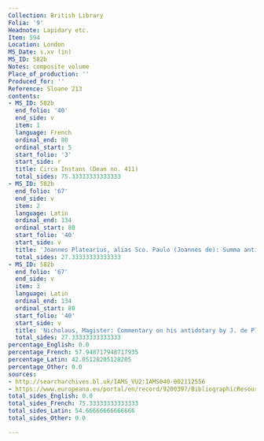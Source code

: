 ```yaml
---
Collection: British Library
Folia: '9'
Headnote: Lapidary etc.
Item: 594
Location: London
MS_Date: s.xv (in)
MS_ID: 582b
Notes: composite volume
Place_of_production: ''
Produced_for: ''
Reference: Sloane 213
contents:
- MS_ID: 582b
  end_folio: '40'
  end_side: v
  item: 1
  language: French
  ordinal_end: 80
  ordinal_start: 5
  start_folio: '3'
  start_side: r
  title: Circa Instans (Dean no. 411)
  total_sides: 75.33333333333333
- MS_ID: 582b
  end_folio: '67'
  end_side: v
  item: 2
  language: Latin
  ordinal_end: 134
  ordinal_start: 80
  start_folio: '40'
  start_side: v
  title: 'Joannes Platearius, alias Sco. Paulo (Joannes de): Summa antidotarii Nicholai'
  total_sides: 27.33333333333333
- MS_ID: 582b
  end_folio: '67'
  end_side: v
  item: 3
  language: Latin
  ordinal_end: 134
  ordinal_start: 80
  start_folio: '40'
  start_side: v
  title: 'Nicholaus, Magister: Commentary on his antidotary by J. de Plateariis'
  total_sides: 27.33333333333333
percentage_English: 0.0
percentage_French: 57.948717948717935
percentage_Latin: 42.05128205128205
percentage_Other: 0.0
sources:
- http://searcharchives.bl.uk/IAMS_VU2:IAMS040-002112556
- https://www.europeana.eu/portal/en/record/9200397/BibliographicResource_3000126271714.html
total_sides_English: 0.0
total_sides_French: 75.33333333333333
total_sides_Latin: 54.66666666666666
total_sides_Other: 0.0

---
```

